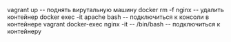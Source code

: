 vagrant up -- поднять вирутальную машину
docker rm -f nginx -- удалить контейнер
docker exec -it apache bash -- подключиться к консоли в контейнере
vagrant docker-exec nginx -it -- /bin/bash -- подключиться к контейнеру